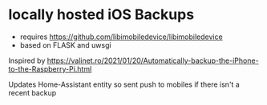 # locally hosted iOS Backups
* requires https://github.com/libimobiledevice/libimobiledevice
* based on FLASK and uwsgi


Inspired by https://valinet.ro/2021/01/20/Automatically-backup-the-iPhone-to-the-Raspberry-Pi.html


Updates Home-Assistant entity so sent push to mobiles if there isn't a recent backup